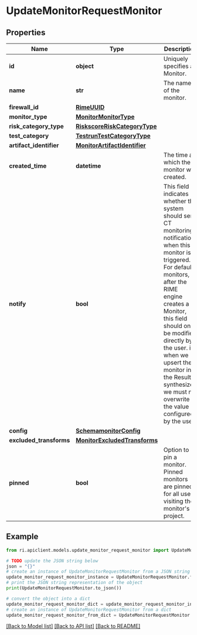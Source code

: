 # UpdateMonitorRequestMonitor


## Properties

Name | Type | Description | Notes
------------ | ------------- | ------------- | -------------
**id** | **object** | Uniquely specifies a Monitor. | [optional] 
**name** | **str** | The name of the monitor. | [optional] 
**firewall_id** | [**RimeUUID**](RimeUUID.md) |  | [optional] 
**monitor_type** | [**MonitorMonitorType**](MonitorMonitorType.md) |  | [optional] 
**risk_category_type** | [**RiskscoreRiskCategoryType**](RiskscoreRiskCategoryType.md) |  | [optional] 
**test_category** | [**TestrunTestCategoryType**](TestrunTestCategoryType.md) |  | [optional] 
**artifact_identifier** | [**MonitorArtifactIdentifier**](MonitorArtifactIdentifier.md) |  | [optional] 
**created_time** | **datetime** | The time at which the monitor was created. | [optional] 
**notify** | **bool** | This field indicates whether the system should send CT monitoring notifications when this monitor is triggered. For default monitors, after the RIME engine creates a Monitor, this field should only be modified directly by the user. i.e. when we upsert the monitor in the Result synthesizer, we must not overwrite the value configured by the user. | [optional] 
**config** | [**SchemamonitorConfig**](SchemamonitorConfig.md) |  | [optional] 
**excluded_transforms** | [**MonitorExcludedTransforms**](MonitorExcludedTransforms.md) |  | [optional] 
**pinned** | **bool** | Option to pin a monitor. Pinned monitors are pinned for all users visiting the monitor&#39;s project. | [optional] 

## Example

```python
from ri.apiclient.models.update_monitor_request_monitor import UpdateMonitorRequestMonitor

# TODO update the JSON string below
json = "{}"
# create an instance of UpdateMonitorRequestMonitor from a JSON string
update_monitor_request_monitor_instance = UpdateMonitorRequestMonitor.from_json(json)
# print the JSON string representation of the object
print(UpdateMonitorRequestMonitor.to_json())

# convert the object into a dict
update_monitor_request_monitor_dict = update_monitor_request_monitor_instance.to_dict()
# create an instance of UpdateMonitorRequestMonitor from a dict
update_monitor_request_monitor_from_dict = UpdateMonitorRequestMonitor.from_dict(update_monitor_request_monitor_dict)
```
[[Back to Model list]](../README.md#documentation-for-models) [[Back to API list]](../README.md#documentation-for-api-endpoints) [[Back to README]](../README.md)


